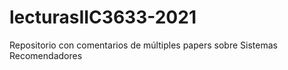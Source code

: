 # lecturasIIC3633-2021
Repositorio con comentarios de múltiples papers sobre Sistemas Recomendadores
